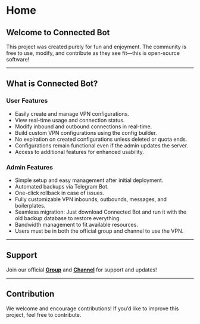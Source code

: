 # Home

## Welcome to Connected Bot

This project was created purely for fun and enjoyment. The community is free to use, modify, and contribute as they see fit—this is open-source software!

---

## What is Connected Bot?

### User Features

- Easily create and manage VPN configurations.
- View real-time usage and connection status.
- Modify inbound and outbound connections in real-time.
- Build custom VPN configurations using the config builder.
- No expiration on created configurations unless deleted or quota ends.
- Configurations remain functional even if the admin updates the server.
- Access to additional features for enhanced usability.

### Admin Features

- Simple setup and easy management after initial deployment.
- Automated backups via Telegram Bot.
- One-click rollback in case of issues.
- Fully customizable VPN inbounds, outbounds, messages, and boilerplates.
- Seamless migration: Just download Connected Bot and run it with the old backup database to restore everything.
- Bandwidth management to fit available resources.
- Users must be in both the official group and channel to use the VPN.

---

## Support

Join our official **[Group](https://t.me/connected_chat)** and **[Channel](https://t.me/just_connected)** for support and updates!

---

## Contribution

We welcome and encourage contributions! If you’d like to improve this project, feel free to contribute.
